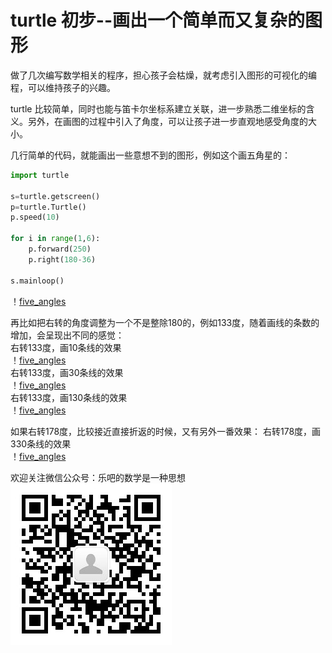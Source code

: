# turtle 初步--画出一个简单而又复杂的图形



做了几次编写数学相关的程序，担心孩子会枯燥，就考虑引入图形的可视化的编程，可以维持孩子的兴趣。



turtle 比较简单，同时也能与笛卡尔坐标系建立关联，进一步熟悉二维坐标的含义。另外，在画图的过程中引入了角度，可以让孩子进一步直观地感受角度的大小。



几行简单的代码，就能画出一些意想不到的图形，例如这个画五角星的：

```python
import turtle

s=turtle.getscreen()
p=turtle.Turtle()
p.speed(10)

for i in range(1,6):
    p.forward(250)
    p.right(180-36)

s.mainloop()
```
！[five_angles](/python_teaching/A0060_turtle_01_simple_drawing/36_6.png)


再比如把右转的角度调整为一个不是整除180的，例如133度，随着画线的条数的增加，会呈现出不同的感觉：  
右转133度，画10条线的效果  
！[five_angles](/python_teaching/A0060_turtle_01_simple_drawing/133_10.png)  
右转133度，画30条线的效果  
！[five_angles](/python_teaching/A0060_turtle_01_simple_drawing/133_30.png)  
右转133度，画130条线的效果  
！[five_angles](/python_teaching/A0060_turtle_01_simple_drawing/133_130.png)  

如果右转178度，比较接近直接折返的时候，又有另外一番效果：
右转178度，画330条线的效果  
！[five_angles](/python_teaching/A0060_turtle_01_simple_drawing/178_330.png)  







欢迎关注微信公众号：乐吧的数学是一种思想  
![qr code](/python_teaching/qrcode.jpg)

